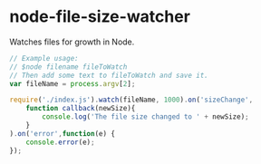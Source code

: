 node-file-size-watcher
===============

Watches files for growth in Node.

``` js
// Example usage:
// $node filename fileToWatch
// Then add some text to fileToWatch and save it.
var fileName = process.argv[2];

require('./index.js').watch(fileName, 1000).on('sizeChange',
	function callback(newSize){
		console.log('The file size changed to ' + newSize);
	}
).on('error',function(e) {
	console.error(e);
});
```
